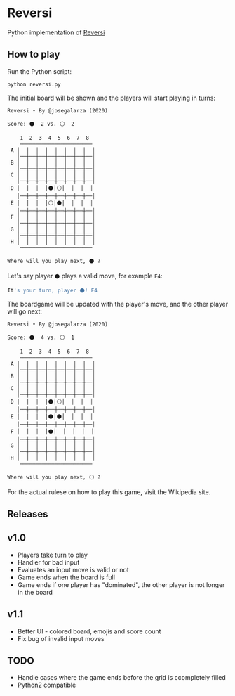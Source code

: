 # Reversi

Python implementation of [Reversi](https://en.wikipedia.org/wiki/Reversi)

## How to play

Run the Python script:

```bash
python reversi.py
```

The initial board will be shown and the players will start playing in turns:

```
Reversi • By @josegalarza (2020)

Score: ⚫️  2 vs. ⚪️  2

    1  2  3  4  5  6  7  8
    ───────────────────────
 A │  │  │  │  │  │  │  │  │
   │──┼──┼──┼──┼──┼──┼──┼──│
 B │  │  │  │  │  │  │  │  │
   │──┼──┼──┼──┼──┼──┼──┼──│
 C │  │  │  │  │  │  │  │  │
   │──┼──┼──┼──┼──┼──┼──┼──│
 D │  │  │  │⚫️│⚪️│  │  │  │
   │──┼──┼──┼──┼──┼──┼──┼──│
 E │  │  │  │⚪️│⚫️│  │  │  │
   │──┼──┼──┼──┼──┼──┼──┼──│
 F │  │  │  │  │  │  │  │  │
   │──┼──┼──┼──┼──┼──┼──┼──│
 G │  │  │  │  │  │  │  │  │
   │──┼──┼──┼──┼──┼──┼──┼──│
 H │  │  │  │  │  │  │  │  │
    ───────────────────────

Where will you play next, ⚫️ ?
```

Let's say player `⚫️` plays a valid move, for example `F4`:

```bash
It's your turn, player ⚫️! F4
```

The boardgame will be updated with the player's move, and the other player will go next:

```
Reversi • By @josegalarza (2020)

Score: ⚫️  4 vs. ⚪️  1

    1  2  3  4  5  6  7  8
    ───────────────────────
 A │  │  │  │  │  │  │  │  │
   │──┼──┼──┼──┼──┼──┼──┼──│
 B │  │  │  │  │  │  │  │  │
   │──┼──┼──┼──┼──┼──┼──┼──│
 C │  │  │  │  │  │  │  │  │
   │──┼──┼──┼──┼──┼──┼──┼──│
 D │  │  │  │⚫️│⚪️│  │  │  │
   │──┼──┼──┼──┼──┼──┼──┼──│
 E │  │  │  │⚫️│⚫️│  │  │  │
   │──┼──┼──┼──┼──┼──┼──┼──│
 F │  │  │  │⚫️│  │  │  │  │
   │──┼──┼──┼──┼──┼──┼──┼──│
 G │  │  │  │  │  │  │  │  │
   │──┼──┼──┼──┼──┼──┼──┼──│
 H │  │  │  │  │  │  │  │  │
    ───────────────────────

Where will you play next, ⚪️ ?
```

For the actual rulese on how to play this game, visit the Wikipedia site.

## Releases

## v1.0

- Players take turn to play
- Handler for bad input
- Evaluates an input move is valid or not
- Game ends when the board is full
- Game ends if one player has "dominated", the other player is not longer in the board

## v1.1

- Better UI - colored board, emojis and score count
- Fix bug of invalid input moves

## TODO

- Handle cases where the game ends before the grid is ccompletely filled
- Python2 compatible